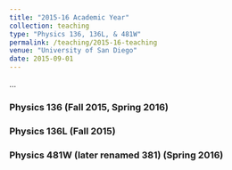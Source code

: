 ```yaml
---
title: "2015-16 Academic Year"
collection: teaching
type: "Physics 136, 136L, & 481W"
permalink: /teaching/2015-16-teaching
venue: "University of San Diego"
date: 2015-09-01
---
```

...

### Physics 136 (Fall 2015, Spring 2016)

### Physics 136L (Fall 2015)

### Physics 481W (later renamed 381) (Spring 2016)
